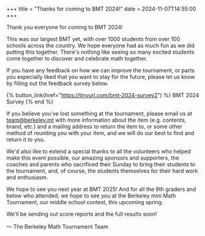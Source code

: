 +++
title = "Thanks for coming to BMT 2024!"
date = 2024-11-07T14:55:00
+++

Thank you everyone for coming to BMT 2024!

This was our largest BMT yet, with over 1000 students from over 100 schools
across the country. We hope everyone had as much fun as we did putting this
together. There's nothing like seeing so many excited students come together to
discover and celebrate math together.

<!-- more -->

If you have any feedback on how we can improve the tournament, or parts you
especially liked that you want to stay for the future, please let us know by
filling out the feedback survey below.

{% button_link(href="https://tinyurl.com/bmt-2024-survey2") %} BMT 2024 Survey
{% end %}

If you believe you've lost something at the tournament, please email us at 
team@berkeley.mt with more information about the item (e.g. contents, brand, etc.) 
and a mailing address to return the item to, or some other method of reuniting 
you with your item, and we will do our best to find and return it to you. 

We'd also like to extend a special thanks to all the volunteers who helped make
this event possible, our amazing sponsors and supporters, the coaches and
parents who sacrificed their Sunday to bring their students to the tournament,
and, of course, the students themselves for their hard work and enthusiasm.

We hope to see you next year at BMT 2025! And for all the 8th graders and below 
who attended, we hope to see you at the Berkeley mini Math Tournament, our middle 
school contest, this upcoming spring. 

We'll be sending out score reports and the full results soon!

～ The Berkeley Math Tournament Team

<!-- ![BmMT 2024 Group Photo](/assets/2024-group-photo.jpg) -->
